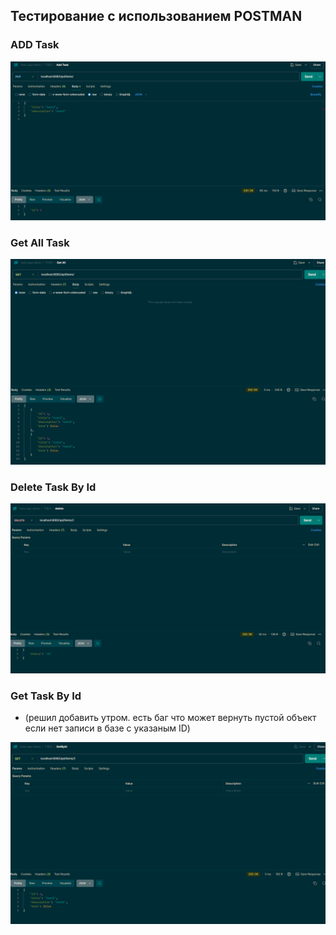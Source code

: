 ## Тестирование с использованием POSTMAN

### ADD Task

![add.png](img%2Fadd.png)

### Get All Task
![getAll.png](img%2FgetAll.png)
### Delete Task By Id
![deleteById.png](img%2FdeleteById.png)
### Get Task By Id 
* (решил добавить утром. есть баг что может вернуть пустой объект если нет записи в базе с указаным ID)

![getById.png](img%2FgetById.png)